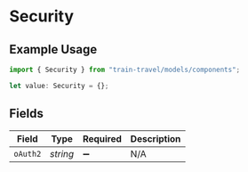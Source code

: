 # Security

## Example Usage

```typescript
import { Security } from "train-travel/models/components";

let value: Security = {};
```

## Fields

| Field              | Type               | Required           | Description        |
| ------------------ | ------------------ | ------------------ | ------------------ |
| `oAuth2`           | *string*           | :heavy_minus_sign: | N/A                |